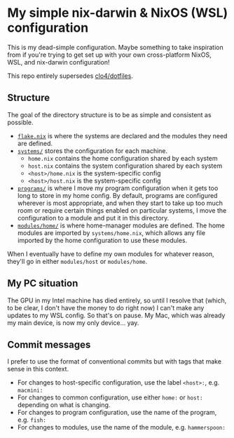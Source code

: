 # My simple nix-darwin & NixOS (WSL) configuration

This is my dead-simple configuration. Maybe something to take inspiration from
if you're trying to get set up with your own cross-platform NixOS, WSL, and
nix-darwin configuration!

This repo entirely supersedes [clo4/dotfiles](https://github.com/clo4/dotfiles).

## Structure

The goal of the directory structure is to be as simple and consistent as
possible.

- [`flake.nix`](./flake.nix) is where the systems are declared and the modules
  they need are defined.
- [`systems/`](./systems) stores the configuration for each machine.
  - `home.nix` contains the home configuration shared by each system
  - `host.nix` contains the system configuration shared by each system
  - `<host>/home.nix` is the system-specific config
  - `<host>/host.nix` is the system-specific config
- [`programs/`](./programs) is where I move my program configuration when it
  gets too long to store in my home config. By default, programs are configured
  wherever is most appropriate, and when they start to take up too much room or
  require certain things enabled on particular systems, I move the configuration
  to a module and put it in this directory.
- [`modules/home/`](./modules/home) is where home-manager modules are defined.
  The home modules are imported by `systems/home.nix`, which allows any file
  imported by the home configuration to use these modules.

When I eventually have to define my own modules for whatever reason, they'll go
in either `modules/host` or `modules/home`.

## My PC situation

The GPU in my Intel machine has died entirely, so until I resolve that (which,
to be clear, I don't have the money to do right now) I can't make any updates to
my WSL config. So that's on pause. My Mac, which was already my main device, is
now my only device... yay.

## Commit messages

I prefer to use the format of conventional commits but with tags that make sense in this context.

- For changes to host-specific configuration, use the label `<host>:`, e.g. `macmini:`
- For changes to common configuration, use either `home:` or `host:` depending on what is changing.
- For changes to program configuration, use the name of the program, e.g. `fish:`
- For changes to modules, use the name of the module, e.g. `hammerspoon:`
